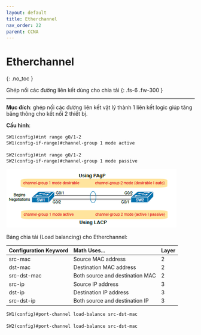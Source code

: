 ```yaml
---
layout: default
title: Etherchannel
nav_order: 22
parent: CCNA
---
```


# Etherchannel
{: .no_toc }

Ghép nối các đường liên kết dùng cho chia tải
{: .fs-6 .fw-300 }

---

__Mục đích__: ghép nối các đường liên kết vật lý thành 1 liên kết logic giúp tăng băng thông cho kết nối 2 thiết bị.

__Cấu hình__:

```
SW1(config)#int range g0/1-2
SW1(config-if-range)#channel-group 1 mode active 

SW2(config)#int range g0/1-2
SW2(config-if-range)#channel-group 1 mode passive 
```

![image](/docs/CCNA/img/pagp-lacp.png)

Bảng chia tải (Load balancing) cho Etherchannel:

| Configuration Keyword | Math Uses...                    | Layer |
|:----------------------|:--------------------------------|:------|
| src-mac               | Source MAC address              | 2     |
| dst-mac               | Destination MAC address         | 2     |
| src-dst-mac           | Both source and destination MAC | 2     |
| src-ip                | Source IP address               | 3     |
| dst-ip                | Destination IP address          | 3     |
| src-dst-ip            | Both source and destination IP  | 3     |

```
SW1(config)#port-channel load-balance src-dst-mac

SW2(config)#port-channel load-balance src-dst-mac
```
